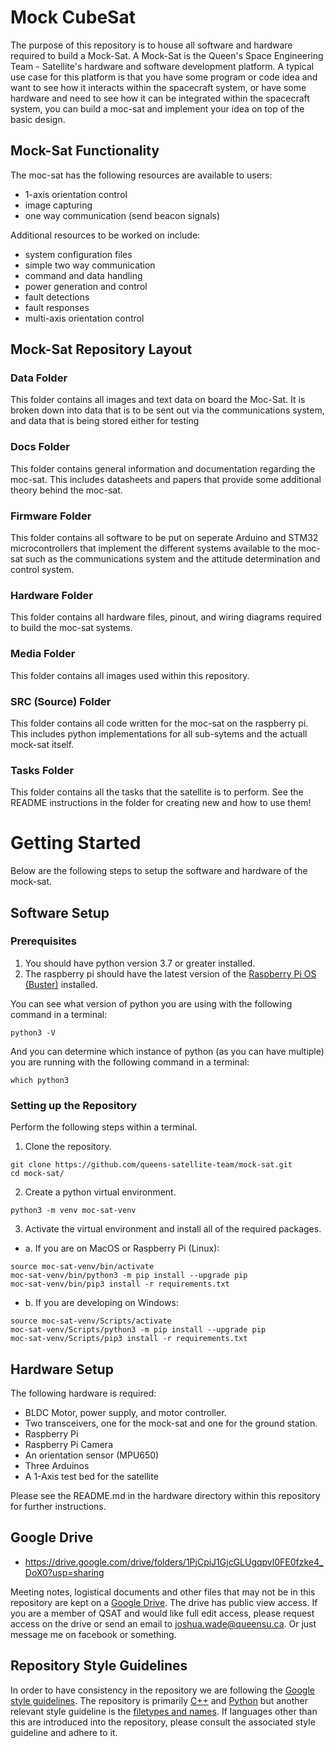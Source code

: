 # Mock CubeSat

The purpose of this repository is to house all software and hardware required to build a Mock-Sat. A Mock-Sat is the Queen's Space Engineering Team - Satellite's hardware and software development platform. A typical use case for this platform is that you have some program or code idea and want to see how it interacts within the spacecraft system, or have some hardware and need to see how it can be integrated within the spacecraft system, you can build a moc-sat and implement your idea on top of the basic design.

## Mock-Sat Functionality

The moc-sat has the following resources are available to users:

- 1-axis orientation control
- image capturing
- one way communication (send beacon signals)

Additional resources to be worked on include:
- system configuration files
- simple two way communication
- command and data handling
- power generation and control
- fault detections
- fault responses
- multi-axis orientation control

## Mock-Sat Repository Layout

### Data Folder
This folder contains all images and text data on board the Moc-Sat. It is broken down into data that is to be sent out via the communications system, and data that is being stored either for testing

### Docs Folder
This folder contains general information and documentation regarding the moc-sat. This includes datasheets and papers that provide some additional theory behind the moc-sat.

### Firmware Folder
This folder contains all software to be put on seperate Arduino and STM32 microcontrollers that implement the different systems available to the moc-sat such as the communications system and the attitude determination and control system.

### Hardware Folder
This folder contains all hardware files, pinout, and wiring diagrams required to build the moc-sat systems.

### Media Folder
This folder contains all images used within this repository.

### SRC (Source) Folder
This folder contains all code written for the moc-sat on the raspberry pi. This includes python implementations for all sub-sytems and the actuall mock-sat itself.

### Tasks Folder
This folder contains all the tasks that the satellite is to perform. See the README instructions in the folder for creating new and how to use them!

# Getting Started
Below are the following steps to setup the software and hardware of the mock-sat.

## Software Setup
### Prerequisites
1. You should have python version 3.7 or greater installed.
2. The raspberry pi should have the latest version of the [Raspberry Pi OS (Buster)](https://www.raspberrypi.com/software/) installed.

You can see what version of python you are using with the following command in a terminal:
```
python3 -V
```

And you can determine which instance of python (as you can have multiple) you are running with the following command in a terminal:
```
which python3
```

### Setting up the Repository
Perform the following steps within a terminal.

1. Clone the repository.
```
git clone https://github.com/queens-satellite-team/mock-sat.git
cd mock-sat/
```

2. Create a python virtual environment. 
```
python3 -m venv moc-sat-venv
```

3. Activate the virtual environment and install all of the required packages.

- a. If you are on MacOS or Raspberry Pi (Linux):
```
source moc-sat-venv/bin/activate
moc-sat-venv/bin/python3 -m pip install --upgrade pip
moc-sat-venv/bin/pip3 install -r requirements.txt
```

- b. If you are developing on Windows:
```
source moc-sat-venv/Scripts/activate
moc-sat-venv/Scripts/python3 -m pip install --upgrade pip
moc-sat-venv/Scripts/pip3 install -r requirements.txt
```


## Hardware Setup
The following hardware is required:
- BLDC Motor, power supply, and motor controller.
- Two transceivers, one for the mock-sat and one for the ground station.
- Raspberry Pi
- Raspberry Pi Camera
- An orientation sensor (MPU650)
- Three Arduinos
- A 1-Axis test bed for the satellite

Please see the README.md in the hardware directory within this repository for further instructions.

## Google Drive 

- https://drive.google.com/drive/folders/1PjCpiJ1GjcGLUgqpvl0FE0fzke4_DoX0?usp=sharing

Meeting notes, logistical documents and other files that may not be in this repository are kept on a
[Google Drive](https://drive.google.com/drive/folders/1PjCpiJ1GjcGLUgqpvl0FE0fzke4_DoX0?usp=sharinghttps://www.google.com). The drive has public view access. If you are a member of QSAT and would like full edit access, please request access on the drive or send an email to joshua.wade@queensu.ca. Or just message me on facebook or something. 

## Repository Style Guidelines
In order to have consistency in the repository we are following the [Google
style guidelines](https://github.com/google/styleguide). The repository is 
primarily [C++](https://google.github.io/styleguide/cppguide.html) and 
[Python](https://google.github.io/styleguide/pyguide.html) but another relevant
style guideline is the [filetypes and names](https://developers.google.com/style/filenames).
If languages other than this are introduced into the repository, please consult
the associated style guideline and adhere to it.
